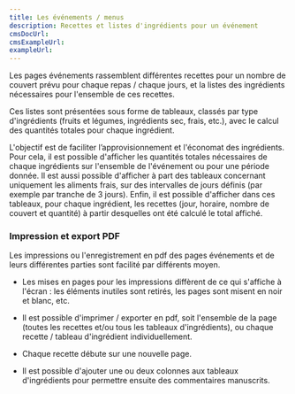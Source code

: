 ```yaml
---
title: Les événements / menus
description: Recettes et listes d'ingrédients pour un événement
cmsDocUrl: 
cmsExampleUrl:
exampleUrl: 
---
```


Les pages événements rassemblent différentes recettes pour un nombre de couvert prévu pour chaque repas / chaque jours, et la listes des ingrédients nécessaires pour l'ensemble de ces recettes.

Ces listes sont présentées sous forme de tableaux, classés par type d'ingrédients (fruits et légumes, ingrédients sec, frais, etc.), avec le calcul des quantités totales pour chaque ingrédient. 

L'objectif est de faciliter l’approvisionnement et l'économat des ingrédients. Pour cela, il est possible d'afficher les quantités totales nécessaires de chaque ingrédients sur l'ensemble de l'événement ou pour une période donnée. Il est aussi possible d'afficher à part des tableaux concernant uniquement les aliments frais, sur des intervalles de jours définis (par exemple par tranche de 3 jours). 
Enfin, il est possible d'afficher dans ces tableaux, pour chaque ingrédient, les recettes (jour, horaire, nombre de couvert et quantité) à partir desquelles ont été calculé le total affiché.


<!-- {{< gallery-slider dir="/images/documentation/slide/event1/" >}} -->


### Impression et export PDF

Les impressions ou l'enregistrement en pdf des pages événements et de leurs différentes parties sont facilité par différents moyen.

- Les mises en pages pour les impressions diffèrent de ce qui s'affiche à l'écran : les éléments inutiles sont retirés, les pages sont misent en noir et blanc, etc.

- Il est possible d'imprimer / exporter en pdf, soit l'ensemble de la page (toutes les recettes et/ou tous les tableaux d'ingrédients), ou chaque recette / tableau d'ingrédient individuellement.

- Chaque recette débute sur une nouvelle page.

- Il est possible d'ajouter une ou deux colonnes aux tableaux d'ingrédients pour permettre ensuite des commentaires manuscrits.



